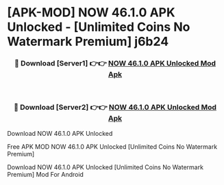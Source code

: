 # [APK-MOD] NOW 46.1.0 APK Unlocked - [Unlimited Coins No Watermark Premium] j6b24



<div align="center">
<h3>🔴 Download [Server1] 👉👉 <a href="https://momento.my/?title=NOW_46.1.0_APK_Unlocked">NOW 46.1.0 APK Unlocked Mod Apk</a></h3><br>

<h3>🔴 Download [Server2] 👉👉 <a href="https://momento.my/?title=NOW_46.1.0_APK_Unlocked">NOW 46.1.0 APK Unlocked Mod Apk</a></h3>
</div>



Download NOW 46.1.0 APK Unlocked 

Free APK MOD NOW 46.1.0 APK Unlocked [Unlimited Coins No Watermark Premium]

Download NOW 46.1.0 APK Unlocked [Unlimited Coins No Watermark Premium] Mod For Android
